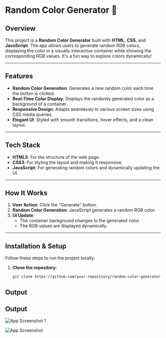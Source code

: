 # Random Color Generator 🌈

## Overview
This project is a **Random Color Generator** built with **HTML**, **CSS**, and **JavaScript**. The app allows users to generate random RGB colors, displaying the color in a visually interactive container while showing the corresponding RGB values. It's a fun way to explore colors dynamically!

---

## Features
- **Random Color Generation**: Generates a new random color each time the button is clicked.
- **Real-Time Color Display**: Displays the randomly generated color as a background of a container.
- **Responsive Design**: Adapts seamlessly to various screen sizes using CSS media queries.
- **Elegant UI**: Styled with smooth transitions, hover effects, and a clean layout.

---

## Tech Stack
- **HTML5**: For the structure of the web page.
- **CSS3**: For styling the layout and making it responsive.
- **JavaScript**: For generating random colors and dynamically updating the UI.

---

## How It Works
1. **User Action**: Click the "Generate" button.
2. **Random Color Generation**: JavaScript generates a random RGB color.
3. **UI Update**:
   - The container background changes to the generated color.
   - The RGB values are displayed dynamically.

---

## Installation & Setup
Follow these steps to run the project locally:

1. **Clone the repository**:
   ```bash
   git clone https://github.com/your-repository/random-color-generator.git

## Output

## Output

![App Screenshot 1](./Screenshot%20from%202024-12-08%2018-10-10.png)

![App Screenshot](./Screenshot%20from%202024-12-08%2018-10-45.png)




